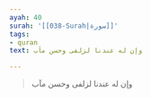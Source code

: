 ```yaml
---
ayah: 40
surah: '[[038-Surah|سورة]]'
tags:
- quran
text: وإن له عندنا لزلفى وحسن مآب

---
```

> وإن له عندنا لزلفى وحسن مآب
